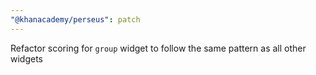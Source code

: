 ```yaml
---
"@khanacademy/perseus": patch
---
```


Refactor scoring for `group` widget to follow the same pattern as all other widgets

